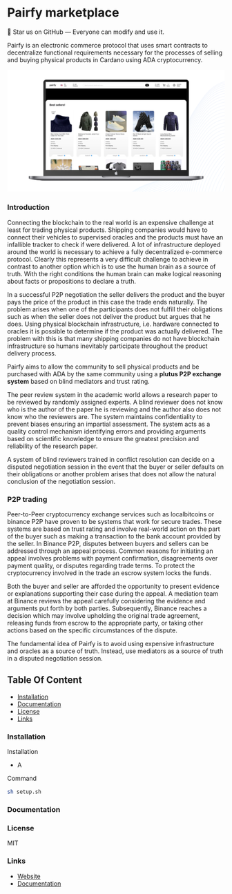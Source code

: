 # Pairfy marketplace

🚀 Star us on GitHub — Everyone can modify and use it.

Pairfy is an electronic commerce protocol that uses smart contracts to decentralize functional requirements necessary for the processes of selling and buying physical products in Cardano using ADA cryptocurrency.

![image](z/docs/home.png)

### Introduction

Connecting the blockchain to the real world is an expensive challenge at least for trading physical products. Shipping companies would have to connect their vehicles to supervised oracles and the products must have an infallible tracker to check if were delivered. A lot of infrastructure deployed around the world is necessary to achieve a fully decentralized e-commerce protocol. Clearly this represents a very difficult challenge to achieve in contrast to another option which is to use the human brain as a source of truth. With the right conditions the human brain can make logical reasoning about facts or propositions to declare a truth.

In a successful P2P negotiation the seller delivers the product and the buyer pays the price of the product in this case the trade ends naturally. The problem arises when one of the participants does not fulfill their obligations such as when the seller does not deliver the product but argues that he does. Using physical blockchain infrastructure, i.e. hardware connected to oracles it is possible to determine if the product was actually delivered. The problem with this is that many shipping companies do not have blockchain infrastructure so humans inevitably participate throughout the product delivery process.

Pairfy aims to allow the community to sell physical products and be purchased with ADA by the same community using a **plutus P2P exchange system** based on blind mediators and trust rating.

The peer review system in the academic world allows a research paper to be reviewed by randomly assigned experts. A blind reviewer does not know who is the author of the paper he is reviewing and the author also does not know who the reviewers are. The system maintains confidentiality to prevent biases ensuring an impartial assessment. The system acts as a quality control mechanism identifying errors and providing arguments based on scientific knowledge to ensure the greatest precision and reliability of the research paper.

A system of blind reviewers trained in conflict resolution can decide on a disputed negotiation session in the event that the buyer or seller defaults on their obligations or another problem arises that does not allow the natural conclusion of the negotiation session.

### P2P trading

Peer-to-Peer cryptocurrency exchange services such as localbitcoins or binance P2P have proven to be systems that work for secure trades. These systems are based on trust rating and involve real-world action on the part of the buyer such as making a transaction to the bank account provided by the seller. In Binance P2P, disputes between buyers and sellers can be addressed through an appeal process. Common reasons for initiating an appeal involves problems with payment confirmation, disagreements over payment quality, or disputes regarding trade terms. To protect the cryptocurrency involved in the trade an escrow system locks the funds.

Both the buyer and seller are afforded the opportunity to present evidence or explanations supporting their case during the appeal. A mediation team at Binance reviews the appeal carefully considering the evidence and arguments put forth by both parties. Subsequently, Binance reaches a decision which may involve upholding the original trade agreement, releasing funds from escrow to the appropriate party, or taking other actions based on the specific circumstances of the dispute.

The fundamental idea of Pairfy is to avoid using expensive infrastructure and oracles as a source of truth. Instead, use mediators as a source of truth in a disputed negotiation session.

## Table Of Content

- [Installation](#installation)
- [Documentation](#documentation)
- [License](#license)
- [Links](#links)

### Installation

Installation

- A

Command

```bash
sh setup.sh
```

### Documentation

### License

MIT

### Links

* [Website](https://twitter.com/Pairfy_io)
* [Documentation](https://twitter.com/Pairfy_io)
